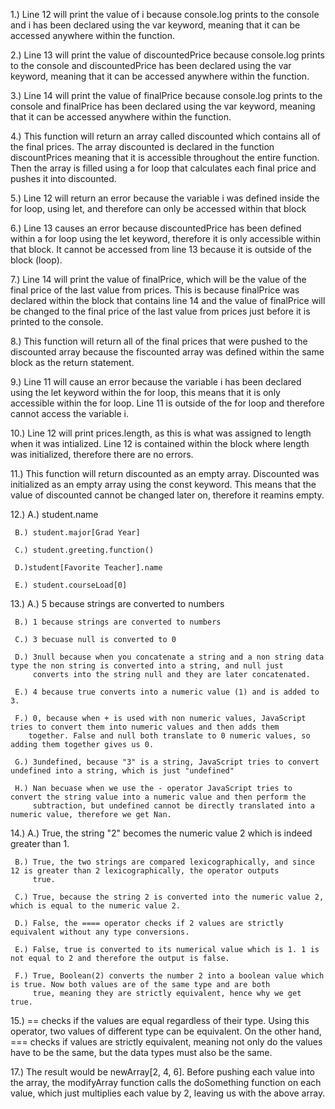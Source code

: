 
1.) Line 12 will print the value of i because console.log prints to the console and i has been declared using the var keyword, meaning that it can be accessed anywhere within the function.

2.) Line 13 will print the value of discountedPrice because console.log prints to the console and discountedPrice has been declared using the var keyword, meaning that it can be accessed anywhere within the function. 

3.) Line 14 will print the value of finalPrice because console.log prints to the console and finalPrice has been declared using the var keyword, meaning that it can be accessed anywhere within the function. 

4.) This function will return an array called discounted which contains all of the final prices. The array discounted is declared in the function discountPrices meaning that it is accessible throughout the entire function. Then the array is filled using a for loop that calculates each final price and pushes it into discounted.

5.) Line 12 will return an error because the variable i was defined inside the for loop, using let, and therefore can only be accessed within that block

6.) Line 13 causes an error because discountedPrice has been defined within a for loop using the let keyword, therefore it is only accessible within that block. It cannot be accessed from line 13 because it is outside of the block (loop).

7.) Line 14 will print the value of finalPrice, which will be the value of the final price of the last value from prices. This is because finalPrice was declared within the block that contains line 14 and the value of finalPrice will be changed to the final price of the last value from prices just before it is printed to the console.

8.) This function will return all of the final prices that were pushed to the discounted array because the fiscounted array was defined within the same block as the return statement.

9.) Line 11 will cause an error because the variable i has been declared using the let keyword within the for loop, this means that it is only accessible within the for loop. Line 11 is outside of the for loop and therefore cannot access the variable i.

10.) Line 12 will print prices.length, as this is what was assigned to length when it was intialized. Line 12 is contained within the block where length was initialized, therefore there are no errors.

11.) This function will return discounted as an empty array. Discounted was initialized as an empty array using the const keyword. This means that the value of discounted cannot be changed later on, therefore it reamins empty.

12.) A.) student.name

     B.) student.major[Grad Year]

     C.) student.greeting.function()

     D.)student[Favorite Teacher].name

     E.) student.courseLoad[0]

13.) A.) 5 because strings are converted to numbers

     B.) 1 because strings are converted to numbers

     C.) 3 becuase null is converted to 0

     D.) 3null because when you concatenate a string and a non string data type the non string is converted into a string, and null just 
         converts into the string null and they are later concatenated.

     E.) 4 because true converts into a numeric value (1) and is added to 3.

     F.) 0, because when + is used with non numeric values, JavaScript tries to convert them into numeric values and then adds them 
        together. False and null both translate to 0 numeric values, so adding them together gives us 0.

     G.) 3undefined, because "3" is a string, JavaScript tries to convert undefined into a string, which is just "undefined"

     H.) Nan becuase when we use the - operator JavaScript tries to convert the string value into a numeric value and then perform the 
         subtraction, but undefined cannot be directly translated into a numeric value, therefore we get Nan.

14.) A.) True, the string "2" becomes the numeric value 2 which is indeed greater than 1.

     B.) True, the two strings are compared lexicographically, and since 12 is greater than 2 lexicographically, the operator outputs 
         true.

     C.) True, because the string 2 is converted into the numeric value 2, which is equal to the numeric value 2.

     D.) False, the ==== operator checks if 2 values are strictly equivalent without any type conversions.

     E.) False, true is converted to its numerical value which is 1. 1 is not equal to 2 and therefore the output is false.

     F.) True, Boolean(2) converts the number 2 into a boolean value which is true. Now both values are of the same type and are both 
         true, meaning they are strictly equivalent, hence why we get true.

15.) == checks if the values are equal regardless of their type. Using this operator, two values of different type can be equivalent. 
      On the other hand, === checks if values are strictly equivalent, meaning not only do the values have to be the same, but the data 
      types must also be the same.

17.) The result would be newArray[2, 4, 6]. Before pushing each value into the array, the modifyArray function calls the doSomething 
     function on each value, which just multiplies each value by 2, leaving us with the above array.

     
  
